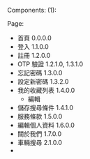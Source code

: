 Components:
(1): 


Page:
- 首頁 0.0.0.0
- 登入 1.1.0.0
- 註冊 1.2.0.0
- OTP 驗證 1.2.1.0, 1.3.1.0
- 忘記密碼 1.3.0.0
- 設定新密碼 1.3.2.0
- 我的收藏列表 1.4.0.0
	-  編輯
- 儲存搜尋條件 1.4.1.0
- 服務條款 1.5.0.0
- 編輯個人資料 1.6.0.0
- 關於我們 1.7.0.0
- 車輛搜尋 2.1.0.0
- 
